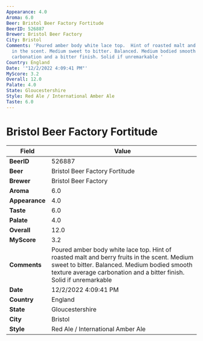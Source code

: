 ```yaml
---
Appearance: 4.0
Aroma: 6.0
Beer: Bristol Beer Factory Fortitude
BeerID: 526887
Brewer: Bristol Beer Factory
City: Bristol
Comments: 'Poured amber body white lace top.  Hint of roasted malt and berry fruits
  in the scent. Medium sweet to bitter. Balanced. Medium bodied smooth texture average
  carbonation and a bitter finish. Solid if unremarkable '
Country: England
Date: '"12/2/2022 4:09:41 PM"'
MyScore: 3.2
Overall: 12.0
Palate: 4.0
State: Gloucestershire
Style: Red Ale / International Amber Ale
Taste: 6.0
---
```


# Bristol Beer Factory Fortitude

| Field         | Value |
|---------------|-------|
| **BeerID** | 526887 |
| **Beer** | Bristol Beer Factory Fortitude |
| **Brewer** | Bristol Beer Factory |
| **Aroma** | 6.0 |
| **Appearance** | 4.0 |
| **Taste** | 6.0 |
| **Palate** | 4.0 |
| **Overall** | 12.0 |
| **MyScore** | 3.2 |
| **Comments** | Poured amber body white lace top.  Hint of roasted malt and berry fruits in the scent. Medium sweet to bitter. Balanced. Medium bodied smooth texture average carbonation and a bitter finish. Solid if unremarkable  |
| **Date** | 12/2/2022 4:09:41 PM |
| **Country** | England |
| **State** | Gloucestershire |
| **City** | Bristol |
| **Style** | Red Ale / International Amber Ale |
